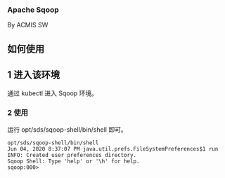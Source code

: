 ### Apache Sqoop 

By ACMIS SW

## 如何使用

## 1 进入该环境
通过 kubectl 进入 Sqoop 环境。

###  2 使用
运行  opt/sds/sqoop-shell/bin/shell 即可。
``` 
opt/sds/sqoop-shell/bin/shell
Jun 04, 2020 8:37:07 PM java.util.prefs.FileSystemPreferences$1 run
INFO: Created user preferences directory.
Sqoop Shell: Type 'help' or '\h' for help.
sqoop:000>  

```